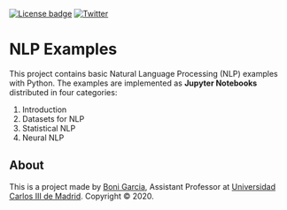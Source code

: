 [![License badge](https://img.shields.io/badge/license-Apache2-green.svg)](http://www.apache.org/licenses/LICENSE-2.0)
[![Twitter](https://img.shields.io/badge/follow-@boni_gg-green.svg)](https://twitter.com/boni_gg)

# NLP Examples

This project contains basic Natural Language Processing (NLP) examples with Python. The examples are implemented as **Jupyter Notebooks** distributed in four categories:

1. Introduction
2. Datasets for NLP
3. Statistical NLP
4. Neural NLP

## About

This is a project made by [Boni Garcia], Assistant Professor at [Universidad Carlos III de Madrid]. Copyright &copy; 2020.

[Universidad Carlos III de Madrid]: https://www.it.uc3m.es/bogarcia/index.html
[Boni Garcia]: http://bonigarcia.github.io/
